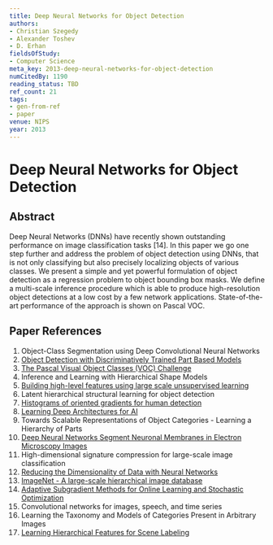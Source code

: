 ```yaml
---
title: Deep Neural Networks for Object Detection
authors:
- Christian Szegedy
- Alexander Toshev
- D. Erhan
fieldsOfStudy:
- Computer Science
meta_key: 2013-deep-neural-networks-for-object-detection
numCitedBy: 1190
reading_status: TBD
ref_count: 21
tags:
- gen-from-ref
- paper
venue: NIPS
year: 2013
---
```


# Deep Neural Networks for Object Detection

## Abstract

Deep Neural Networks (DNNs) have recently shown outstanding performance on image classification tasks [14]. In this paper we go one step further and address the problem of object detection using DNNs, that is not only classifying but also precisely localizing objects of various classes. We present a simple and yet powerful formulation of object detection as a regression problem to object bounding box masks. We define a multi-scale inference procedure which is able to produce high-resolution object detections at a low cost by a few network applications. State-of-the-art performance of the approach is shown on Pascal VOC.

## Paper References

1. Object-Class Segmentation using Deep Convolutional Neural Networks
2. [Object Detection with Discriminatively Trained Part Based Models](2009-object-detection-with-discriminatively-trained-part-based-models)
3. [The Pascal Visual Object Classes (VOC) Challenge](2009-the-pascal-visual-object-classes-voc-challenge)
4. Inference and Learning with Hierarchical Shape Models
5. [Building high-level features using large scale unsupervised learning](2013-building-high-level-features-using-large-scale-unsupervised-learning)
6. Latent hierarchical structural learning for object detection
7. [Histograms of oriented gradients for human detection](2005-histograms-of-oriented-gradients-for-human-detection)
8. [Learning Deep Architectures for AI](2007-learning-deep-architectures-for-ai)
9. Towards Scalable Representations of Object Categories - Learning a Hierarchy of Parts
10. [Deep Neural Networks Segment Neuronal Membranes in Electron Microscopy Images](2012-deep-neural-networks-segment-neuronal-membranes-in-electron-microscopy-images)
11. High-dimensional signature compression for large-scale image classification
12. [Reducing the Dimensionality of Data with Neural Networks](2006-reducing-the-dimensionality-of-data-with-neural-networks)
13. [ImageNet - A large-scale hierarchical image database](2009-imagenet-a-large-scale-hierarchical-image-database)
14. [Adaptive Subgradient Methods for Online Learning and Stochastic Optimization](2010-adaptive-subgradient-methods-for-online-learning-and-stochastic-optimization)
15. Convolutional networks for images, speech, and time series
16. Learning the Taxonomy and Models of Categories Present in Arbitrary Images
17. [Learning Hierarchical Features for Scene Labeling](2013-learning-hierarchical-features-for-scene-labeling)
